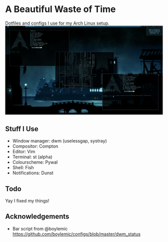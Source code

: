 # A Beautiful Waste of Time
Dotfiles and configs I use for my Arch Linux setup.
![Screenshot](/screen.png)
## Stuff I Use
- Window manager: dwm (uselessgap, systray)
- Compositor: Compton
- Editor: Vim
- Terminal: st (alpha)
- Colourscheme: Pywal
- Shell: Fish
- Notifications: Dunst
## Todo
Yay I fixed my things!
## Acknowledgements
- Bar script from @boylemic https://github.com/boylemic/configs/blob/master/dwm_status
